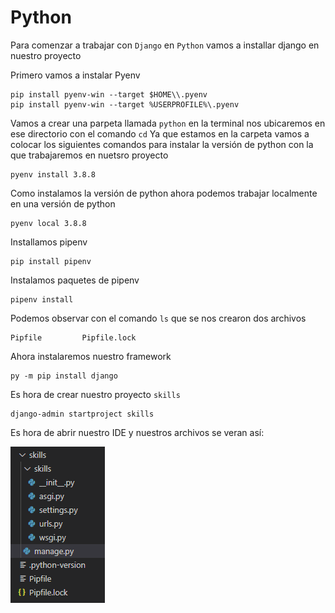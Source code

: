# Python
 
 Para comenzar a trabajar con `Django` en  `Python` vamos a installar django en nuestro proyecto

  Primero vamos a instalar Pyenv
```
pip install pyenv-win --target $HOME\\.pyenv
pip install pyenv-win --target %USERPROFILE%\.pyenv

```
Vamos a crear una parpeta llamada `python` en la terminal nos ubicaremos en ese directorio con el comando `cd`
Ya que estamos en la carpeta vamos a colocar los siguientes comandos para instalar la versión de python con la que trabajaremos en nuetsro proyecto

```
pyenv install 3.8.8
```
Como instalamos la versión de python ahora podemos trabajar localmente en una versión de python

```
pyenv local 3.8.8

```
Installamos pipenv 

```
pip install pipenv
```
Instalamos paquetes de pipenv

```
pipenv install
```
Podemos observar con el comando `ls` que se nos crearon dos archivos 

```
Pipfile         Pipfile.lock
```
Ahora instalaremos nuestro framework 

```
py -m pip install django

```

Es hora de crear nuestro proyecto `skills`

```
django-admin startproject skills
```

Es hora de abrir nuestro IDE y nuestros archivos se veran así:

![](https://github.com/KarenHernandez08/Python/blob/main/imagenes/py.PNG)







